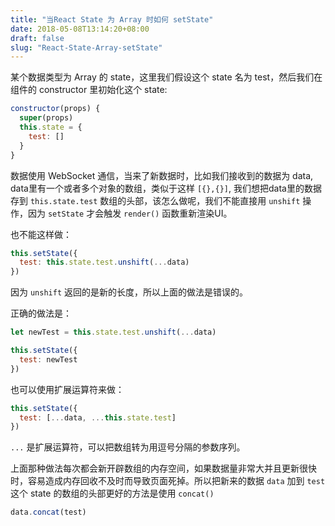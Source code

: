```yaml
---
title: "当React State 为 Array 时如何 setState"
date: 2018-05-08T13:14:20+08:00
draft: false
slug: "React-State-Array-setState"
---
```


某个数据类型为 Array 的 state，这里我们假设这个 state 名为 test，然后我们在组件的 constructor 里初始化这个 state:

```js
constructor(props) {
  super(props)
  this.state = {
    test: []
  }
}
```

数据使用 WebSocket 通信，当来了新数据时，比如我们接收到的数据为 data, data里有一个或者多个对象的数组，类似于这样 `[{},{}]`, 我们想把data里的数据存到 `this.state.test` 数组的头部，该怎么做呢，我们不能直接用 `unshift` 操作，因为 `setState` 才会触发 `render()` 函数重新渲染UI。

也不能这样做：

```js
this.setState({
  test: this.state.test.unshift(...data)
})
```

因为 `unshift` 返回的是新的长度，所以上面的做法是错误的。

正确的做法是：

```js
let newTest = this.state.test.unshift(...data)

this.setState({
  test: newTest
})
```

也可以使用扩展运算符来做：

```js
this.setState({
  test: [...data, ...this.state.test]
})
```

`...` 是扩展运算符，可以把数组转为用逗号分隔的参数序列。

上面那种做法每次都会新开辟数组的内存空间，如果数据量非常大并且更新很快时，容易造成内存回收不及时而导致页面死掉。所以把新来的数据 `data` 加到 `test` 这个 state 的数组的头部更好的方法是使用 `concat()`

```js
data.concat(test)
```
